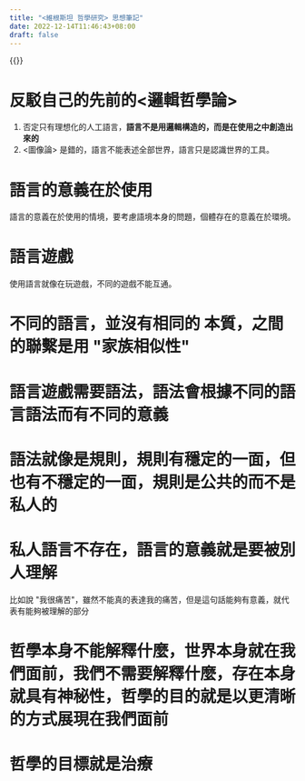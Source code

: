 ```yaml
---
title: "<維根斯坦 哲學研究> 思想筆記"
date: 2022-12-14T11:46:43+08:00
draft: false
---
```

{{<toc>}}

# 反駁自己的先前的<邏輯哲學論>
1. 否定只有理想化的人工語言，**語言不是用邏輯構造的，而是在使用之中創造出來的**
2. <圖像論> 是錯的，語言不能表述全部世界，語言只是認識世界的工具。

# 語言的意義在於使用
語言的意義在於使用的情境，要考慮語境本身的問題，個體存在的意義在於環境。

# 語言遊戲
使用語言就像在玩遊戲，不同的遊戲不能互通。

# 不同的語言，並沒有相同的 **本質**，之間的聯繫是用 "家族相似性"

# 語言遊戲需要語法，語法會根據不同的語言語法而有不同的意義

# 語法就像是規則，規則有穩定的一面，但也有不穩定的一面，規則是公共的而不是私人的

# 私人語言不存在，語言的意義就是要被別人理解
比如說 "我很痛苦"，雖然不能真的表達我的痛苦，但是這句話能夠有意義，就代表有能夠被理解的部分

# 哲學本身不能解釋什麼，世界本身就在我們面前，我們不需要解釋什麼，存在本身就具有神秘性，哲學的目的就是以更清晰的方式展現在我們面前

# 哲學的目標就是治療






